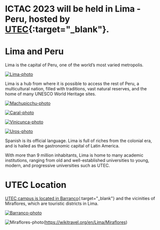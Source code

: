 <!-- 
---
layout: location
---
 -->


# ICTAC 2023 will be held in Lima - Peru, hosted by [UTEC](https://utec.edu.pe/en){:target="_blank"}. 


# Lima and Peru

Lima is the capital of Peru, one of the world’s most varied metropolis. 

[![Lima-photo](../../assets/img/Lima-Plaza-de-armas.jpg)](https://wikitravel.org/en/Lima)

Lima is a hub from where it is possible to access the rest of Peru, a multicultural nation, filled with traditions, vast natural reserves, and the home of many UNESCO World Heritage sites. 

[![Machupicchu-photo](../../assets/img/Machupicchu.jpg)](https://wikitravel.org/en/Machu_Picchu)

[![Caral-photo](../../assets/img/Caral.jpg)](https://wikitravel.org/en/Caral)

[![Vinicunca-photo](../../assets/img/Vinicunca.jpg)](https://wikitravel.org/en/Rainbow_Mountains)

[![Uros-photo](../../assets/img/Uros.jpg)](https://wikitravel.org/en/Uro_Islands)

Spanish is its official language. Lima is full of riches from the colonial era, and is hailed as the gastronomic capital of Latin America.  

With more than 9 million inhabitants, Lima is home to many academic institutions, ranging from old and well-established universities to young, modern, and progressive universities such as UTEC. 

# UTEC Location

[UTEC campus is located in Barranco](https://goo.gl/maps/VFgSSJTLk33kjpKo7){:target="_blank"} and the vicinities of Miraflores, which are touristic districts in Lima.

[![Barranco-photo](../../assets/img/Lima-Barranco.jpg)](https://wikitravel.org/en/Lima/Barranco)

![Miraflores-photo](../../assets/img/Lima-Moderna.jpg)(https://wikitravel.org/en/Lima/Miraflores)




<!-- You can adapt the design as well as the section shown on the map by copying the `assets/js/main.js` from the theme's repository and editing it. See also the subsection [Location / Room Overview](https://github.com/DigitaleGesellschaft/jekyll-theme-conference/#location--room-overview) section of the theme's README file. -->

